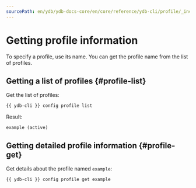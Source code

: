 ```yaml
---
sourcePath: en/ydb/ydb-docs-core/en/core/reference/ydb-cli/profile/_includes/list-and-get.md
---
```

# Getting profile information

To specify a profile, use its name. You can get the profile name from the list of profiles.

## Getting a list of profiles {#profile-list}

Get the list of profiles:

```bash
{{ ydb-cli }} config profile list
```

Result:

```text
example (active)
```

## Getting detailed profile information {#profile-get}

Get details about the profile named `example`:

```bash
{{ ydb-cli }} config profile get example
```

